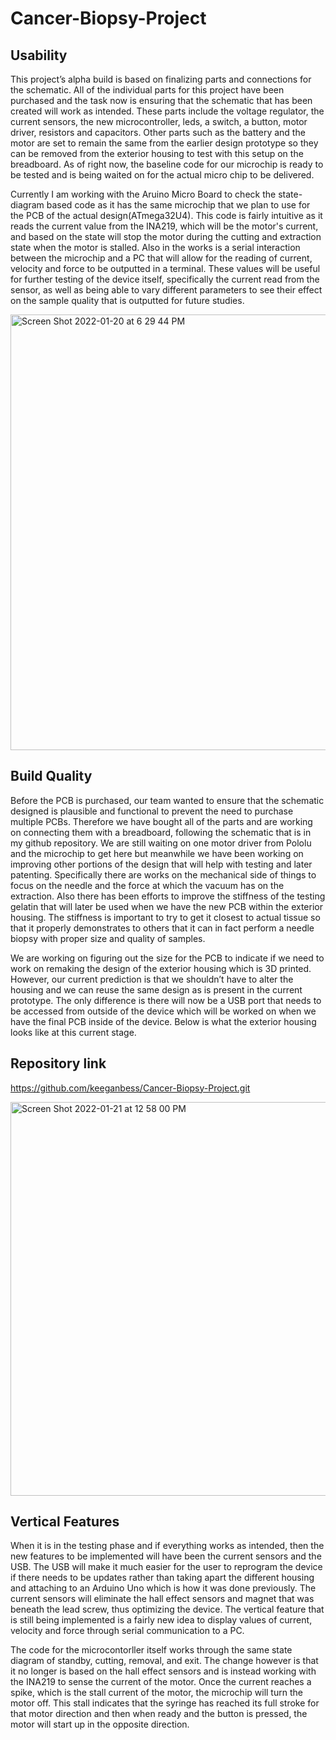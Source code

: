 # Cancer-Biopsy-Project

## Usability
This project’s alpha build is based on finalizing parts and connections for the schematic. All of the individual parts for this project have been purchased and the task now is ensuring that the schematic that has been created will work as intended. These parts include the voltage regulator, the current sensors, the new microcontroller, leds, a switch, a button, motor driver, resistors and capacitors. Other parts such as the battery and the motor are set to remain the same from the earlier design prototype so they can be removed from the exterior housing to test with this setup on the breadboard.  As of right now, the baseline code for our microchip is ready to be tested and is being waited on for the actual micro chip to be delivered.

Currently I am working with the Aruino Micro Board to check the state-diagram based code as it has the same microchip that we plan to use for the PCB of the actual design(ATmega32U4). This code is fairly intuitive as it reads the current value from the INA219, which will be the motor's current, and based on the state will stop the motor during the cutting and extraction state when the motor is stalled. Also in the works is a serial interaction between the microchip and a PC that will allow for the reading of current, velocity and force to be outputted in a terminal. These values will be useful for further testing of the device itself, specifically the current read from the sensor, as well as being able to vary different parameters to see their effect on the sample quality that is outputted for future studies.  

<img width="697" alt="Screen Shot 2022-01-20 at 6 29 44 PM" src="https://user-images.githubusercontent.com/78036141/150577848-e163cc3b-db40-48fb-8a27-3b8d0841d490.png">


## Build Quality
Before the PCB is purchased, our team wanted to ensure that the schematic designed is plausible and functional to prevent the need to purchase multiple PCBs. Therefore we have bought all of the parts and are working on connecting them with a breadboard, following the schematic that is in my github repository. We are still waiting on one motor driver from Pololu and the microchip to get here but meanwhile we have been working on improving other portions of the design that will help with testing and later patenting. Specifically there are works on the mechanical side of things to focus on the needle and the force at which the vacuum has on the extraction. Also there has been efforts to improve the stiffness of the testing gelatin that will later be used when we have the new PCB within the exterior housing. The stiffness is important to try to get it closest to actual tissue so that it properly demonstrates to others that it can in fact perform a needle biopsy with proper size and quality of samples. 

We are working on figuring out the size for the PCB to indicate if we need to work on remaking the design of the exterior housing which is 3D printed. However, our current prediction is that we shouldn’t have to alter the housing and we can reuse the same design as is present in the current prototype. The only difference is there will now be a USB port that needs to be accessed from outside of the device which will be worked on when we have the final PCB inside of the device. Below is what the exterior housing looks like at this current stage. 

## Repository link
https://github.com/keeganbess/Cancer-Biopsy-Project.git


<img width="630" alt="Screen Shot 2022-01-21 at 12 58 00 PM" src="https://user-images.githubusercontent.com/78036141/150576793-8084bf40-c3be-4d3c-8361-bb706671d60f.png">

## Vertical Features
When it is in the testing phase and if everything works as intended, then the new features to be implemented will have been the current sensors and the USB. The USB will make it much easier for the user to reprogram the device if there needs to be updates rather than taking apart the different housing and attaching to an Arduino Uno which is how it was done previously. The current sensors will eliminate the hall effect sensors and magnet that was beneath the lead screw, thus optimizing the device. The vertical feature that is still being implemented is a fairly new idea to display values of current, velocity and force through serial communication to a PC.

The code for the microcontorller itself works through the same state diagram of standby, cutting, removal, and exit. The change however is that it no longer is based on the hall effect sensors and is instead working with the INA219 to sense the current of the motor. Once the current reaches a spike, which is the stall current of the motor, the microchip will turn the motor off. This stall indicates that the syringe has reached its full stroke for that motor direction and then when ready and the button is pressed, the motor will start up in the opposite direction. 

